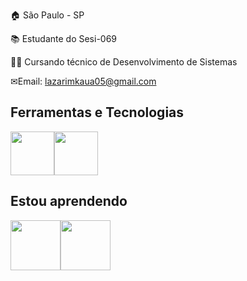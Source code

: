 

<!--
**lazarimkaua/lazarimkaua** is a ✨ _special_ ✨ repository because its `README.md` (this file) appears on your GitHub profile.

Here are some ideas to get you started:

- 🔭 I’m currently working on ...
- 🌱 I’m currently learning ...
- 👯 I’m looking to collaborate on ...
- 🤔 I’m looking for help with ...
- 💬 Ask me about ...
- 📫 How to reach me: ...
- 😄 Pronouns: ...
- ⚡ Fun fact: ...
-->

🏠 São Paulo - SP


📚 Estudante do Sesi-069


👩‍💻 Cursando técnico de Desenvolvimento de Sistemas


✉Email: lazarimkaua05@gmail.com 


## Ferramentas e Tecnologias

<img src="https://cdn.jsdelivr.net/gh/devicons/devicon/icons/github/github-original.svg" height= "70" width= "70" /><img src="https://cdn.jsdelivr.net/gh/devicons/devicon/icons/vscode/vscode-original.svg"  height= "70" width= "70" />
          
          


## Estou aprendendo

<img src="https://cdn.jsdelivr.net/gh/devicons/devicon/icons/html5/html5-original-wordmark.svg" height= "80" width= "80" /><img src="https://cdn.jsdelivr.net/gh/devicons/devicon/icons/css3/css3-original-wordmark.svg" height= "80" width= "80" />
          
          
          

